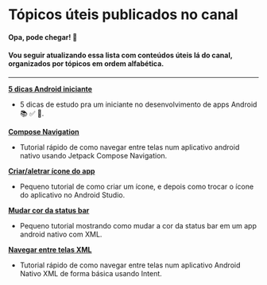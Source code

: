 # Tópicos úteis publicados no canal
#### Opa, pode chegar! 👋
#### Vou seguir atualizando essa lista com conteúdos úteis lá do canal, organizados por tópicos em ordem alfabética.

--------

**[5 dicas Android iniciante](https://www.youtube.com/watch?v=uS1cS-7HRrM)**
  - 5 dicas de estudo pra um iniciante no desenvolvimento de apps Android 📚 ✅ 🚀.

**[Compose Navigation](https://www.youtube.com/watch?v=MWtzPxftX_s&t=)**
  - Tutorial rápido de como navegar entre telas num aplicativo android nativo usando Jetpack Compose Navigation.

**[Criar/aletrar ícone do app](https://www.youtube.com/watch?v=zCZaS36oqDU&t)**
  - Pequeno tutorial de como criar um ícone, e depois como trocar o ícone do aplicativo no Android Studio.

**[Mudar cor da status bar](https://www.youtube.com/watch?v=czRDdqQ90_U&t)**
  - Pequeno tutorial mostrando como mudar a cor da status bar em um app android nativo com XML.

**[Navegar entre telas XML](https://www.youtube.com/watch?v=xqEmM2u15JQ&t=)**
  - Tutorial rápido de como navegar entre telas num aplicativo Android Nativo XML de forma básica usando Intent.
